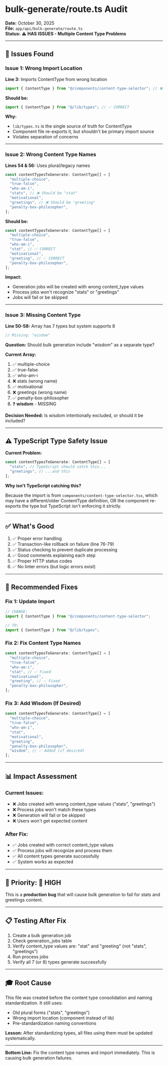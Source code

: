 # bulk-generate/route.ts Audit

**Date:** October 30, 2025  
**File:** `app/api/bulk-generate/route.ts`  
**Status:** ⚠️ **HAS ISSUES - Multiple Content Type Problems**

---

## 🔴 Issues Found

### **Issue 1: Wrong Import Location**

**Line 3:** Imports ContentType from wrong location

```typescript
import { ContentType } from "@/components/content-type-selector"; // ❌ WRONG
```

**Should be:**

```typescript
import { ContentType } from "@/lib/types"; // ✅ CORRECT
```

**Why:**

- `lib/types.ts` is the single source of truth for ContentType
- Component file re-exports it, but shouldn't be primary import source
- Violates separation of concerns

---

### **Issue 2: Wrong Content Type Names**

**Lines 54 & 56:** Uses plural/legacy names

```typescript
const contentTypesToGenerate: ContentType[] = [
  "multiple-choice",
  "true-false",
  "who-am-i",
  "stats", // ❌ Should be "stat"
  "motivational",
  "greetings", // ❌ Should be "greeting"
  "penalty-box-philosopher",
];
```

**Should be:**

```typescript
const contentTypesToGenerate: ContentType[] = [
  "multiple-choice",
  "true-false",
  "who-am-i",
  "stat", // ✅ CORRECT
  "motivational",
  "greeting", // ✅ CORRECT
  "penalty-box-philosopher",
];
```

**Impact:**

- Generation jobs will be created with wrong content_type values
- Process jobs won't recognize "stats" or "greetings"
- Jobs will fail or be skipped

---

### **Issue 3: Missing Content Type**

**Line 50-58:** Array has 7 types but system supports 8

```typescript
// Missing: "wisdom"
```

**Question:** Should bulk generation include "wisdom" as a separate type?

**Current Array:**

1. ✅ multiple-choice
2. ✅ true-false
3. ✅ who-am-i
4. ❌ stats (wrong name)
5. ✅ motivational
6. ❌ greetings (wrong name)
7. ✅ penalty-box-philosopher
8. ❓ **wisdom** - MISSING

**Decision Needed:** Is wisdom intentionally excluded, or should it be included?

---

## ⚠️ TypeScript Type Safety Issue

**Current Problem:**

```typescript
const contentTypesToGenerate: ContentType[] = [
  "stats", // TypeScript should catch this...
  "greetings", // ...and this
];
```

**Why isn't TypeScript catching this?**

Because the import is from `components/content-type-selector.tsx`, which may have a different/older ContentType definition, OR the component re-exports the type but TypeScript isn't enforcing it strictly.

---

## ✅ What's Good

1. ✅ Proper error handling
2. ✅ Transaction-like rollback on failure (line 76-79)
3. ✅ Status checking to prevent duplicate processing
4. ✅ Good comments explaining each step
5. ✅ Proper HTTP status codes
6. ✅ No linter errors (but logic errors exist)

---

## 🔧 Recommended Fixes

### **Fix 1: Update Import**

```typescript
// CHANGE:
import { ContentType } from "@/components/content-type-selector";

// TO:
import { ContentType } from "@/lib/types";
```

### **Fix 2: Fix Content Type Names**

```typescript
const contentTypesToGenerate: ContentType[] = [
  "multiple-choice",
  "true-false",
  "who-am-i",
  "stat", // ✅ Fixed
  "motivational",
  "greeting", // ✅ Fixed
  "penalty-box-philosopher",
];
```

### **Fix 3: Add Wisdom (If Desired)**

```typescript
const contentTypesToGenerate: ContentType[] = [
  "multiple-choice",
  "true-false",
  "who-am-i",
  "stat",
  "motivational",
  "greeting",
  "penalty-box-philosopher",
  "wisdom", // ✅ Added (if desired)
];
```

---

## 📊 Impact Assessment

### **Current Issues:**

- ❌ Jobs created with wrong content_type values ("stats", "greetings")
- ❌ Process jobs won't match these types
- ❌ Generation will fail or be skipped
- ❌ Users won't get expected content

### **After Fix:**

- ✅ Jobs created with correct content_type values
- ✅ Process jobs will recognize and process them
- ✅ All content types generate successfully
- ✅ System works as expected

---

## 🎯 Priority: 🔴 HIGH

This is a **production bug** that will cause bulk generation to fail for stats and greetings content.

---

## 📋 Testing After Fix

1. Create a bulk generation job
2. Check generation_jobs table
3. Verify content_type values are: "stat" and "greeting" (not "stats", "greetings")
4. Run process jobs
5. Verify all 7 (or 8) types generate successfully

---

## 🎓 Root Cause

This file was created before the content type consolidation and naming standardization. It still uses:

- Old plural forms ("stats", "greetings")
- Wrong import location (component instead of lib)
- Pre-standardization naming conventions

**Lesson:** After standardizing types, all files using them must be updated systematically.

---

**Bottom Line:** Fix the content type names and import immediately. This is causing bulk generation failures.
